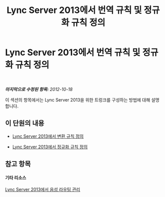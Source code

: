 ﻿---
title: Lync Server 2013에서 번역 규칙 및 정규화 규칙 정의
TOCTitle: Lync Server 2013에서 번역 규칙 및 정규화 규칙 정의
ms:assetid: a22e4804-8802-42b1-a1b1-be42f85b3d46
ms:mtpsurl: https://technet.microsoft.com/ko-kr/library/JJ688159(v=OCS.15)
ms:contentKeyID: 49885906
ms.date: 08/24/2015
mtps_version: v=OCS.15
ms.translationtype: HT
---

# Lync Server 2013에서 번역 규칙 및 정규화 규칙 정의

 

_**마지막으로 수정된 항목:** 2012-10-18_

이 섹션의 항목에서는 Lync Server 2013을 위한 트렁크를 구성하는 방법에 대해 설명합니다.

## 이 단원의 내용

  - [Lync Server 2013에서 변환 규칙 정의](lync-server-2013-defining-translation-rules.md)

  - [Lync Server 2013에서 정규화 규칙 정의](lync-server-2013-defining-normalization-rules.md)

## 참고 항목

#### 기타 리소스

[Lync Server 2013에서 음성 라우팅 관리](lync-server-2013-managing-voice-routing.md)

